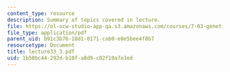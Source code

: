 ```yaml
---
content_type: resource
description: Summary of topics covered in lecture.
file: https://ol-ocw-studio-app-qa.s3.amazonaws.com/courses/7-03-genetics-fall-2004/1b50bc44292db10fa8d9c02f10a7e3ed_lecture33_3.pdf
file_type: application/pdf
parent_uid: b91c3b76-18d1-0171-cab0-e0e5bee4f8b7
resourcetype: Document
title: lecture33_3.pdf
uid: 1b50bc44-292d-b10f-a8d9-c02f10a7e3ed
---
```

